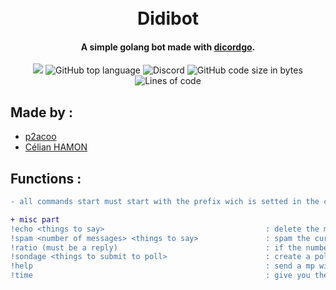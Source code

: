 <h1 align="center">
  <br>
  Didibot
  <br>
</h1>
<h4 align="center">A simple golang bot made with <a href="http://github.com/bwmarrin/discordgo" target="_blank">dicordgo</a>.</h4>
<p align="center">
    <img src="https://img.shields.io/badge/problems%20%3F-no-brightgreen">
    <img alt="GitHub top language" src="https://img.shields.io/github/languages/top/celian-hamon/didibot">
    <img alt="Discord" src="https://img.shields.io/discord/894579462027485254">
    <img alt="GitHub code size in bytes" src="https://img.shields.io/github/languages/code-size/celian-hamon/didibot">
    <img alt="Lines of code" src="https://img.shields.io/tokei/lines/github/celian-hamon/didibot">
</p>

## Made by :
- [p2acoo](https://github.com/p2acoo)
- [Célian HAMON](https://github.com/celian-hamon)

## Functions :

```diff
- all commands start must start with the prefix wich is setted in the config file

+ misc part
!echo <things to say>                                    : delete the message and send a message in the same channel 
!spam <number of messages> <things to say>               : spam the current channel 
!ratio (must be a reply)                                 : if the number of like increase the user ratioed is kicked and will receive an invitation link back to the serv
!sondage <things to submit to poll>                      : create a poll
!help                                                    : send a mp with the list of commands of the bot
!time                                                    : give you the time                                              : get a list of all the pokemon of someone

```
